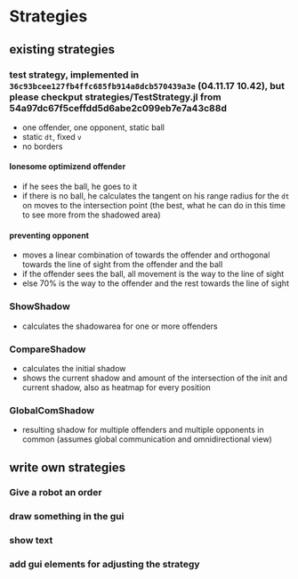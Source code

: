 # Strategies

## existing strategies

### test strategy, implemented in `36c93bcee127fb4ffc685fb914a8dcb570439a3e` (04.11.17 10.42), but please checkput strategies/TestStrategy.jl from 54a97dc67f5ceffdd5d6abe2c099eb7e7a43c88d
- one offender, one opponent, static ball
- static ``dt``, fixed ``v``
- no borders

#### lonesome optimizend offender
- if he sees the ball, he goes to it
- if there is no ball, he calculates the tangent on his range radius for the ``dt`` on moves to the intersection point (the best, what he can do in this time to see more from the shadowed area)

#### preventing opponent
- moves a linear combination of towards the offender and orthogonal towards the line of sight from the offender and the ball
- if the offender sees the ball, all movement is the way to the line of sight
- else 70% is the way to the offender and the rest towards the line of sight

### ShowShadow
- calculates the shadowarea for one or more offenders

### CompareShadow
- calculates the initial shadow
- shows the current shadow and amount of the intersection of the init and current shadow, also as heatmap for every position

### GlobalComShadow
- resulting shadow for multiple offenders and multiple opponents in common (assumes global communication and omnidirectional view)

## write own strategies

### Give a robot an order

### draw something in the gui

### show text

### add gui elements for adjusting the strategy
